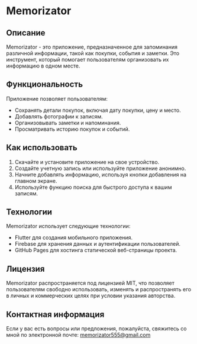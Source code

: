 # Memorizator

## Описание
Memorizator - это приложение, предназначенное для запоминания различной информации, такой как покупки, события и заметки. Это инструмент, который помогает пользователям организовать их информацию в одном месте.

## Функциональность
Приложение позволяет пользователям:
- Сохранять детали покупок, включая дату покупки, цену и место.
- Добавлять фотографии к записям.
- Организовывать заметки и напоминания.
- Просматривать историю покупок и событий.

## Как использовать
1. Скачайте и установите приложение на свое устройство.
2. Создайте учетную запись или используйте приложение анонимно.
3. Начните добавлять информацию, используя кнопки добавления на главном экране.
4. Используйте функцию поиска для быстрого доступа к вашим записям.

## Технологии
Memorizator использует следующие технологии:
- Flutter для создания мобильного приложения.
- Firebase для хранения данных и аутентификации пользователей.
- GitHub Pages для хостинга статической веб-страницы проекта.

## Лицензия
Memorizator распространяется под лицензией MIT, что позволяет пользователям свободно использовать, изменять и распространять его в личных и коммерческих целях при условии указания авторства.

## Контактная информация
Если у вас есть вопросы или предложения, пожалуйста, свяжитесь со мной по электронной почте: memorizator555@gmail.com

